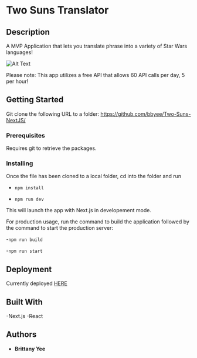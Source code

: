 # Two Suns Translator



## Description

A MVP Application that lets you translate phrase into a variety of Star Wars languages! 

![Alt Text](Desktop/Screen-Recording-2020-08-04-at-10.54.57-PM.gif)



Please note: This app utilizes a free API that allows 60 API calls per day, 5 per hour!


## Getting Started

Git clone the following URL to a folder: https://github.com/bbyee/Two-Suns-NextJS/

### Prerequisites

Requires git to retrieve the packages.

### Installing

Once the file has been cloned to a local folder, cd into the folder and run

- `npm install`

- `npm run dev` 

This will launch the app with Next.js in developement mode.

For production usage, run the command to build the application followed by the command to start the production server:

-`npm run build`

-`npm run start`

## Deployment

Currently deployed [HERE](https://two-suns-next-js.vercel.app/)

## Built With

-Next.js
-React

## Authors

- **Brittany Yee**
